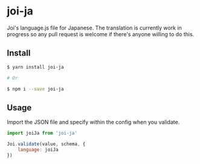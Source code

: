 # joi-ja

Joi's language.js file for Japanese. The translation is currently work in progress so any pull request is welcome if there's anyone willing to do this.

## Install

```bash
$ yarn install joi-ja

# Or

$ npm i --save joi-ja
```

## Usage

Import the JSON file and specify within the config when you validate.

```javascript
import joiJa from 'joi-ja'

Joi.validate(value, schema, {
    language: joiJa
})
```